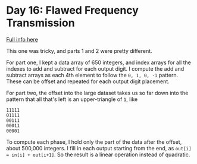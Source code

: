# Day 16: Flawed Frequency Transmission

[Full info here](https://adventofcode.com/2019/day/16)

This one was tricky, and parts 1 and 2 were pretty different.

For part one, I kept a data array of 650 integers, and index arrays for
all the indexes to add and subtract for each output digit. I compute the
add and subtract arrays as each 4th element to follow the `0, 1, 0, -1`
pattern. These can be offset and repeated for each output digit placement.

For part two, the offset into the large dataset takes us so far down into
the pattern that all that's left is an upper-triangle of `1`, like

```
11111
01111
00111
00011
00001
```

To compute each phase, I hold only the part of the data after the offset,
about 500,000 integers. I fill in each output starting from the end, as
`out[i] = in[i] + out[i+1]`. So the result is a linear operation instead
of quadratic.
